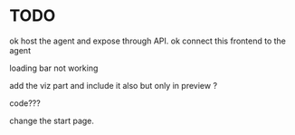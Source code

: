 # TODO
ok host the agent and expose through API. 
ok connect this frontend to the agent 

loading bar not working 

add the viz part and include it also but only in preview ? 


code??? 

change the start page. 